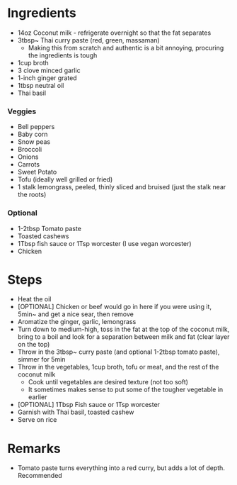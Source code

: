 # Ingredients
- 14oz Coconut milk - refrigerate overnight so that the fat separates
- 3tbsp~ Thai curry paste (red, green, massaman)
    - Making this from scratch and authentic is a bit annoying, procuring the ingredients is tough
- 1cup broth
- 3 clove minced garlic
- 1-inch ginger grated
- 1tbsp neutral oil
- Thai basil

### Veggies
- Bell peppers
- Baby corn
- Snow peas
- Broccoli
- Onions
- Carrots
- Sweet Potato
- Tofu (ideally well grilled or fried)
- 1 stalk lemongrass, peeled, thinly sliced and bruised (just the stalk near the roots)


### Optional
- 1-2tbsp Tomato paste
- Toasted cashews
- 1Tbsp fish sauce or 1Tsp worcester (I use vegan worcester)
- Chicken

# Steps
- Heat the oil
- [OPTIONAL] Chicken or beef would go in here if you were using it, 5min~ and get a nice sear, then remove
- Aromatize the ginger, garlic, lemongrass
- Turn down to medium-high, toss in the fat at the top of the coconut milk, bring to a boil and look for a separation between milk and fat (clear layer on the top)
- Throw in the 3tbsp~ curry paste (and optional 1-2tbsp tomato paste), simmer for 5min
- Throw in the vegetables, 1cup broth, tofu or meat, and the rest of the coconut milk
    - Cook until vegetables are desired texture (not too soft)
    - It sometimes makes sense to put some of the tougher vegetable in earlier
- [OPTIONAL] 1Tbsp Fish sauce or 1Tsp worcester
- Garnish with Thai basil, toasted cashew
- Serve on rice

# Remarks
- Tomato paste turns everything into a red curry, but adds a lot of depth. Recommended

